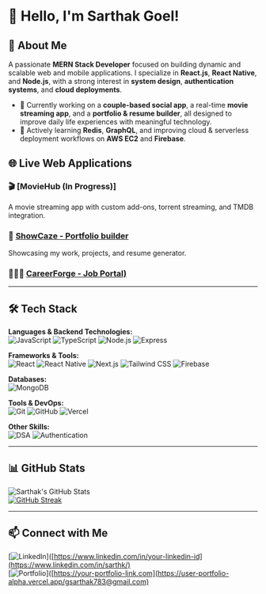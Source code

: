 # 👋 Hello, I'm Sarthak Goel!

## 🚀 About Me  
A passionate **MERN Stack Developer** focused on building dynamic and scalable web and mobile applications. I specialize in **React.js**, **React Native**, and **Node.js**, with a strong interest in **system design**, **authentication systems**, and **cloud deployments**.

- 🔭 Currently working on a **couple-based social app**, a real-time **movie streaming app**, and a **portfolio & resume builder**, all designed to improve daily life experiences with meaningful technology.
- 🌱 Actively learning **Redis**, **GraphQL**, and improving cloud & serverless deployment workflows on **AWS EC2** and **Firebase**.

## 🌐 Live Web Applications  

### 🎬 [MovieHub (In Progress)]
A movie streaming app with custom add-ons, torrent streaming, and TMDB integration.

### 🌟 [ShowCaze - Portfolio builder](https://showcaze.vercel.app/)  
Showcasing my work, projects, and resume generator.

### 🧑‍🤝‍🧑 [CareerForge - Job Portal)](https://career-forge-portal.vercel.app/)


---

## 🛠️ Tech Stack

**Languages & Backend Technologies:**  
![JavaScript](https://img.shields.io/badge/JavaScript-F7DF1E?style=for-the-badge&logo=javascript&logoColor=black)
![TypeScript](https://img.shields.io/badge/TypeScript-007ACC?style=for-the-badge&logo=typescript&logoColor=white)
![Node.js](https://img.shields.io/badge/Node.js-339933?style=for-the-badge&logo=nodedotjs&logoColor=white)
![Express](https://img.shields.io/badge/Express-000000?style=for-the-badge&logo=express&logoColor=white)

**Frameworks & Tools:**  
![React](https://img.shields.io/badge/React-20232A?style=for-the-badge&logo=react&logoColor=61DAFB)
![React Native](https://img.shields.io/badge/React_Native-20232A?style=for-the-badge&logo=react&logoColor=61DAFB)
![Next.js](https://img.shields.io/badge/Next.js-000000?style=for-the-badge&logo=nextdotjs&logoColor=white)
![Tailwind CSS](https://img.shields.io/badge/TailwindCSS-06B6D4?style=for-the-badge&logo=tailwindcss&logoColor=white)
![Firebase](https://img.shields.io/badge/Firebase-FFCA28?style=for-the-badge&logo=firebase&logoColor=white)

**Databases:**  
![MongoDB](https://img.shields.io/badge/MongoDB-4EA94B?style=for-the-badge&logo=mongodb&logoColor=white)

**Tools & DevOps:**  
![Git](https://img.shields.io/badge/Git-F05032?style=for-the-badge&logo=git&logoColor=white)
![GitHub](https://img.shields.io/badge/GitHub-181717?style=for-the-badge&logo=github&logoColor=white)
![Vercel](https://img.shields.io/badge/Vercel-000000?style=for-the-badge&logo=vercel&logoColor=white)

**Other Skills:**  
![DSA](https://img.shields.io/badge/Data_Structures_&_Algorithms-6E4C13?style=for-the-badge)
![Authentication](https://img.shields.io/badge/Authentication-292D3E?style=for-the-badge)

---

## 📊 GitHub Stats  

![Sarthak's GitHub Stats](https://github-readme-stats.vercel.app/api?username=gsarthak783&show_icons=true&theme=radical)  
[![GitHub Streak](https://streak-stats.demolab.com?user=gsarthak783&&theme=radical)](https://git.io/streak-stats)

---

## 📫 Connect with Me  

[![LinkedIn](https://img.shields.io/badge/LinkedIn-blue?style=for-the-badge&logo=linkedin&logoColor=white)]([https://www.linkedin.com/in/your-linkedin-id](https://www.linkedin.com/in/sarthk/)  
[![Portfolio](https://img.shields.io/badge/Portfolio-000000?style=for-the-badge&logo=firefox&logoColor=white)]([https://your-portfolio-link.com](https://user-portfolio-alpha.vercel.app/gsarthak783@gmail.com)
